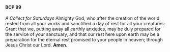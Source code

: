 #### BCP 99
_A Collect for Saturdays_
Almighty God, who after the creation of the world rested from all your works and sanctified a day of rest for all your creatures: Grant that we, putting away all earthly anxieties, may be duly prepared for the service of your sanctuary, and that our rest here upon earth may be a preparation for the eternal rest promised to your people in heaven; through Jesus Christ our Lord. **Amen.**
